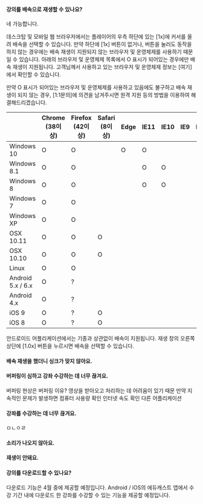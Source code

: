 #### 강의를 배속으로 재생할 수 있나요?
네 가능합니다.

데스크탑 및 모바일 웹 브라우저에서는 플레이어의 우측 하단에 있는 [1x]에 커서를 올려 배속을 선택할 수 있습니다. 만약 하단에 [1x] 버튼이 없거나, 버튼을 눌러도 동작을 하지 않는 경우에는 배속 재생이 지원되지 않는 브라우저 및 운영체제를 사용하기 때문일 수 있습니다. 아래의 브라우저 및 운영체제 목록에서 O 표시가 되어있는 경우에만 배속 재생이 지원됩니다. 고객님께서 사용하고 있는 브라우저 및 운영체제 정보는 [여기]에서 확인할 수 있습니다.

만약 O 표시가 되어있는 브라우저 및 운영체제를 사용하고 있음에도 불구하고 배속 재생이 되지 않는 경우, [1:1문의]에 의견을 남겨주시면 원격 지원 등의 방법을 이용하여 해결해드리겠습니다.

|                   | Chrome (38이상) | Firefox (42이상) | Safari (8이상) | Edge | IE11 | IE10 | IE9 | IE8 | Android Browser |
|-------------------|-----------------|------------------|----------------|------|------|------|-----|-----|-----------------|
| Windows 10        |        O        |         O        |                |   O  |   O  |      |     |     |                 |
| Windows 8.1       |        O        |         O        |                |      |   O  |   O  |     |     |                 |
| Windows 8         |        O        |         O        |                |      |   O  |   O  |     |     |                 |
| Windows 7         |        O        |         O        |                |      |      |      |     |     |                 |
| Windows XP        |        O        |         O        |                |      |      |      |     |     |                 |
| OSX 10.11         |        O        |         O        |        O       |      |      |      |     |     |                 |
| OSX 10.10         |        O        |         O        |        O       |      |      |      |     |     |                 |
| Linux             |        O        |         O        |                |      |      |      |     |     |                 |
| Android 5.x / 6.x |        O        |         ?        |                |      |      |      |     |     |        O        |
| Android 4.x       |        O        |         ?        |                |      |      |      |     |     |        O        |
| iOS 9             |        O        |         ?        |        O       |      |      |      |     |     |                 |
| iOS 8             |        O        |         ?        |        O       |      |      |      |     |     |                 |


안드로이드 어플리케이션에서는 기종과 상관없이 배속이 지원됩니다. 재생 창의 오른쪽 상단에 [1.0x] 버튼을 누르시면 배속을 선택할 수 있습니다.

#### 배속 재생을 했더니 싱크가 맞지 않아요.


#### 버퍼링이 심하고 강좌 수강하는 데 너무 끊겨요.
버퍼링 현상은
버퍼링 이유?  영상을 받아오고 처리하는 데 어려움이 있기 때문
만약 지속적인 문제가 발생하면 
컴퓨터 사용량 확인
인터넷 속도 확인 
다른 어플리케이션 

#### 강좌를 수강하는 데 너무 끊겨요.
ㅁㄴㅇㄹ

#### 소리가 나오지 않아요.


#### 재생이 안돼요.


#### 강의를 다운로드할 수 있나요?
다운로드 기능은 4월 중에 제공할 예정입니다. Android / iOS의 에듀캐스트 앱에서 수강 기간 내에 다운로드 한 강좌를 수강할 수 있는 기능을 제공할 예정입니다.

